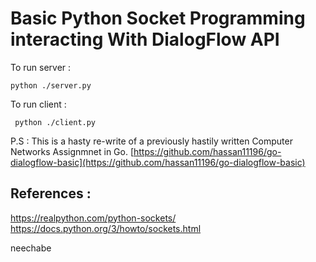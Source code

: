 # Basic Python Socket Programming interacting With DialogFlow API

To run server :
 

    python ./server.py                                                            

To run client :

     python ./client.py                  

P.S : This is a hasty re-write of a previously hastily written Computer Networks Assignmnet in Go. 
[https://github.com/hassan11196/go-dialogflow-basic](https://github.com/hassan11196/go-dialogflow-basic)

## References :

https://realpython.com/python-sockets/
https://docs.python.org/3/howto/sockets.html

neechabe